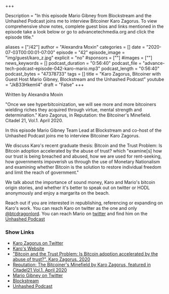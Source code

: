 +++

Description = "In this episode Mario Gibney from Blockstream and the Unhashed Podcast joins me to interview Bitcoiner Karo Zagorus. To view comprehensive show notes, complete guest bios and links mentioned in the episode take a look below or go to advancetechmedia.org and click the episode title."

aliases = ["/42"]
author = "Alexandra Moxin"
categories = []
date = "2020-07-03T00:00:01-07:00"
episode = "42"
episode_image = "img/guest/karo_z.jpg"
explicit = "no"
#sponsors = [""]
#images = [""]
news_keywords = []
podcast_duration = "0:56:40"
podcast_file = "advance-tech-podcast-episode-042-karo-mario.mp3"
podcast_length = "0:56:40"
podcast_bytes = "47378733"
tags = []
title = "Karo Zagorus, Bitcoiner with Guest Host Mario Gibney, Blockstream and the Unhashed Podcast"
youtube = "JkB33HkemI4"
draft = "False"
+++

Written by Alexandra Moxin

"Once we see hyperbitcoinization, we will see more and more bitcoiners wielding riches they acquired through virtue, mental strength and determination." Karo Zagorus, in Reputation: the Bitcoiner's Minefield. Citadel 21, Vol.1. April 2020.

In this episode Mario Gibney Team Lead at Blockstream and co-host of the Unhashed Podcast joins me to interview Bitcoiner Karo Zagorus. 

We discuss Karo's recent graduate thesis: Bitcoin and the Trust Problem: Is Bitcoin adoption accelerated by the abuse of trust? which "examine[s] how our trust is being breached and abused, how we are used for rent-seeking, how governments impoverish us through the use of Monetary Nationalism and examining whether Bitcoin is the solution to restore individual freedom and limit the reach of government."

We talk about the importance of sound money, Karo and Mario's bitcoin origin stories, and whether it's better to speak out on twitter or HODL anonymously and enjoy a margarita on the beach.

Reach out if you are interested in republishing, referencing or expanding on Karo's work. You can reach Karo on twitter as the one and only [@btcdragonlord](https://twitter.com/btcdragonlord). You can reach Mario on [twitter](https://twitter.com/Mario_Gibney) and find him on the [Unhashed Podcast](https://www.unhashedpodcast.com/)


### Show Links

* [Karo Zagorus on Twitter](https://twitter.com/btcdragonlord)
* [Karo's Website](https://karozagorus.keybase.pub/)
* ["Bitcoin and the Trust Problem: Is Bitcoin adoption accelerated by the abuse of trust?". Karo Zagorus. 2020](https://keybase.pub/karozagorus/KaroZagorus-2020-Thesis.pdf)
* [Reputation: The Bitcoiner's Minefield by Karo Zagorus, featured in Citadel21 Vol.1. April 2020](https://www.citadel21.com/reputation-the-bitcoiners-minefield)
* [Mario Gibney on Twitter](https://twitter.com/Mario_Gibney)
* [Blockstream](https://blockstream.com/)
* [Unhashed Podcast](https://www.unhashedpodcast.com/)

